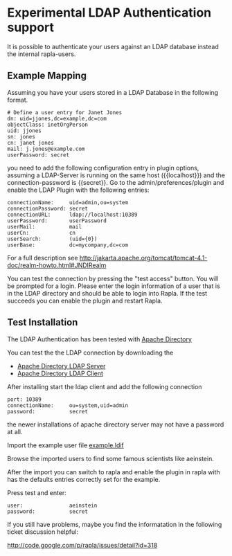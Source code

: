 # Experimental LDAP Authentication support #

It is possible to authenticate your users against an LDAP database instead the internal rapla-users.

## Example Mapping ##

Assuming you have your users stored in a LDAP Database in the following format.
```
# Define a user entry for Janet Jones
dn: uid=jjones,dc=example,dc=com
objectClass: inetOrgPerson
uid: jjones
sn: jones
cn: janet jones
mail: j.jones@example.com
userPassword: secret
```

you need to add the following configuration entry in plugin options, assuming a LDAP-Server is running on the same host ({{localhost}}) and the connection-password is {{secret}}.
Go to the admin/preferences/plugin and enable the LDAP Plugin with the following entries:

```
connectionName:     uid=admin,ou=system
connectionPassword: secret
connectionURL:      ldap://localhost:10389
userPassword:       userPassword
userMail:           mail
userCn:             cn
userSearch:         (uid={0})
userBase:           dc=mycompany,dc=com
```

For a full description see http://jakarta.apache.org/tomcat/tomcat-4.1-doc/realm-howto.html#JNDIRealm

You can test the connection by pressing the "test access" button. You will be prompted for a login. Please enter the login information of a user that is in the LDAP directory and should be able to login into Rapla. If the test succeeds you can enable the plugin and restart Rapla.

## Test Installation ##

The LDAP Authentication has been tested with
[Apache Directory](http://directory.apache.org/apacheds/)

You can test the the LDAP connection by downloading the

  * [Apache Directory LDAP Server](http://directory.apache.org/apacheds/)
  * [Apache Directory LDAP Client](http://directory.apache.org/studio/)

After installing start the ldap client and add the following connection

```
port: 10389
connectionName:     ou=system,uid=admin
password:           secret
```

the newer installations of apache directory server may not have a password at all.

Import the example user file [example.ldif](https://rapla.googlecode.com/svn/wiki/files/example.ldif)

Browse the imported users to find some famous scientists like aeinstein.

After the import you can switch to rapla and enable the plugin in rapla with has the defaults entries correctly set for the example.

Press test and enter:

```
user:               aeinstein
password:           secret
```


If you still have problems, maybe you find the informatation in the following ticket discussion helpful:

http://code.google.com/p/rapla/issues/detail?id=318